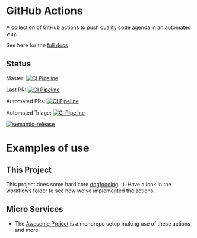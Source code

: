 # GitHub Actions

A collection of GitHub actions to push quality code agenda in an automated way.

See here for the [full docs][1]

## Status
Master: [![CI Pipeline](https://github.com/dogmatic69/actions/workflows/ci%20master/badge.svg)](https://github.com/dogmatic69/actions)

Last PR: [![CI Pipeline](https://github.com/dogmatic69/actions/workflows/ci%20pr/badge.svg)](https://github.com/dogmatic69/actions)

Automated PRs: [![CI Pipeline](https://github.com/dogmatic69/actions/workflows/automation%20pr/badge.svg)](https://github.com/dogmatic69/actions)

Automated Triage: [![CI Pipeline](https://github.com/dogmatic69/actions/workflows/automation%20triage/badge.svg)](https://github.com/dogmatic69/actions)

[![semantic-release](https://img.shields.io/badge/%20%20%F0%9F%93%A6%F0%9F%9A%80-semantic--release-e10079.svg)](https://github.com/semantic-release/semantic-release)

# Examples of use

## This Project

This project does some hard core [dogfooding][4].  :). Have a look
in the [workflows folder][2] to see how we've implemented the actions.

## Micro Services

- The [Awesome Project][3] is a monorepo setup making use of these actions
and more.


[1]: https://dogmatic69.github.io/actions/
[2]: ./.github/workflows
[3]: https://github.com/dogmatic69/awesome-project
[4]: https://en.wikipedia.org/wiki/Eating_your_own_dog_food
